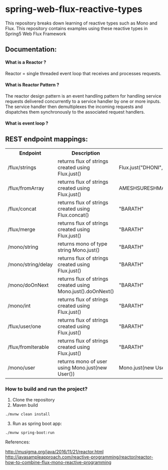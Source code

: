 # spring-web-flux-reactive-types
This repository breaks down learning of reactive types such as Mono and Flux. This repository contains examples using these reactive types in Spring5 Web Flux Framework

## Documentation:

#### What is a Reactor ? 

Reactor = single threaded event loop that receives and processes requests.

#### What is Reactor Pattern ? 

The reactor design pattern is an event handling pattern for handling service requests delivered concurrently to a service handler by one or more inputs. The service handler then demultiplexes the incoming requests and dispatches them synchronously to the associated request handlers.

#### What is event loop ?




## REST endpoint mappings:


<table>
  <tr>
    <th> Endpoint </th>
    <th> Description </th>
    <th> Usage </th>
    <th> Result </th>
  </tr>
  <tr>
    <td>/flux/strings</td>
    <td>returns flux of strings created using Flux.just()</td>
    <td>Flux.just("DHONI","SACHIN","VIRAT")</td>
    <td> "DHONISACHINVIRAT" </td>   
  </tr>
  <tr>
    <td>/flux/fromArray</td>
    <td>returns flux of strings created using Flux.just()</td>
    <td>AMESHSURESHMAHESHBILLHAYDENSMITH</td>
    <td> "BARATH" </td>
   </tr>
   <tr>
     <td>/flux/concat</td>
      <td>returns flux of strings created using Flux.concat()</td>
      <td> "BARATH" </td>
   </tr>
   <tr>  
     <td>/flux/merge</td>
    <td>returns flux of strings created using Flux.just()</td>
    <td> "BARATH" </td>  
   </tr>
   <tr>
     <td>/mono/string</td>
     <td>returns mono of type string Mono.just()</td>
     <td> "BARATH" </td>   
   </tr>
   <tr>
    <td>/mono/string/delay</td>
    <td>returns flux of strings created using Flux.just()</td>
    <td> "BARATH" </td>
   
   </tr>
   <tr>
     <td>/mono/doOnNext</td>
    <td>returns flux of strings created using Mono.just().doOnNext()</td>
    <td> "BARATH" </td>   
   </tr>
   <tr>
     <td>/mono/int</td>
     <td>returns flux of strings created using Flux.just()</td>
     <td> "BARATH" </td>   
   </tr>
   <tr>  
    <td>/flux/user/one</td>
    <td>returns flux of strings created using Flux.just()</td>
    <td> "BARATH" </td>
  </tr>
  <tr>
    <td>/flux/fromIterable</td>
    <td>returns flux of strings created using Flux.just()</td>
    <td> "BARATH" </td>
  </tr>
  
  <tr>
    <td>/mono/user</td>
    <td>returns mono of user using Mono.just(new User())</td>
  <td>Mono.just(new User(1L,"barath",26))</td>
    <td> {"userId":1,"userName":"barath","age":26} </td>
  </tr>
  
  
  

</table>


### How to build and run the project? 

1) Clone the repository
2) Maven build 

```
./mvnw clean install

```

3) Run as spring boot app: 

```
./mvnw spring-boot:run

```

References: 

http://musigma.org/java/2016/11/21/reactor.html
http://javasampleapproach.com/reactive-programming/reactor/reactor-how-to-combine-flux-mono-reactive-programming
